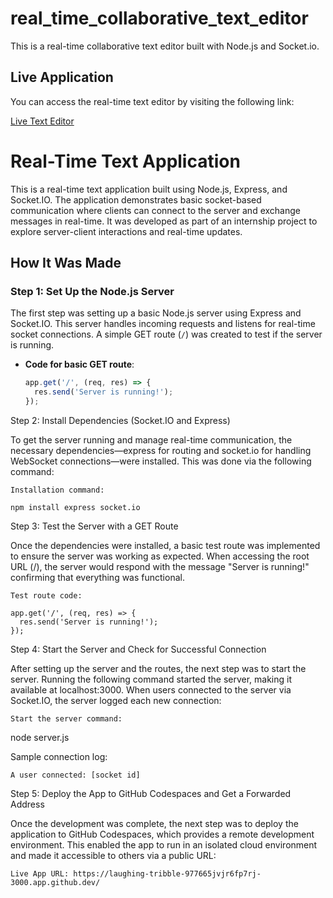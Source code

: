 # real_time_collaborative_text_editor

This is a real-time collaborative text editor built with Node.js and Socket.io.

## Live Application

You can access the real-time text editor by visiting the following link:

[Live Text Editor](https://laughing-tribble-977665jvjr6fp7rj-3000.app.github.dev/)




# Real-Time Text Application

This is a real-time text application built using Node.js, Express, and Socket.IO. The application demonstrates basic socket-based communication where clients can connect to the server and exchange messages in real-time. It was developed as part of an internship project to explore server-client interactions and real-time updates.

## How It Was Made

### Step 1: Set Up the Node.js Server
The first step was setting up a basic Node.js server using Express and Socket.IO. This server handles incoming requests and listens for real-time socket connections. A simple GET route (`/`) was created to test if the server is running.

- **Code for basic GET route**:

  ```js
  app.get('/', (req, res) => {
    res.send('Server is running!');
  });

Step 2: Install Dependencies (Socket.IO and Express)

To get the server running and manage real-time communication, the necessary dependencies—express for routing and socket.io for handling WebSocket connections—were installed. This was done via the following command:

    Installation command:

    npm install express socket.io

Step 3: Test the Server with a GET Route

Once the dependencies were installed, a basic test route was implemented to ensure the server was working as expected. When accessing the root URL (/), the server would respond with the message "Server is running!" confirming that everything was functional.

    Test route code:

    app.get('/', (req, res) => {
      res.send('Server is running!');
    });

Step 4: Start the Server and Check for Successful Connection

After setting up the server and the routes, the next step was to start the server. Running the following command started the server, making it available at localhost:3000. When users connected to the server via Socket.IO, the server logged each new connection:

    Start the server command:

node server.js

Sample connection log:

    A user connected: [socket id]

Step 5: Deploy the App to GitHub Codespaces and Get a Forwarded Address

Once the development was complete, the next step was to deploy the application to GitHub Codespaces, which provides a remote development environment. This enabled the app to run in an isolated cloud environment and made it accessible to others via a public URL:

    Live App URL: https://laughing-tribble-977665jvjr6fp7rj-3000.app.github.dev/

